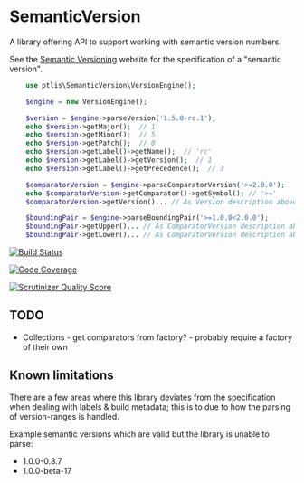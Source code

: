 # SemanticVersion

A library offering API to support working with semantic version numbers.

See the [Semantic Versioning](http://semver.org/) website for the specification of a "semantic version".

```php
    use ptlis\SemanticVersion\VersionEngine();

    $engine = new VersionEngine();

    $version = $engine->parseVersion('1.5.0-rc.1');
    echo $version->getMajor();  // 1
    echo $version->getMinor();  // 5
    echo $version->getPatch();  // 0
    echo $version->getLabel()->getName();  // 'rc'
    echo $version->getLabel()->getVersion();  // 1
    echo $version->getLabel()->getPrecedence();  // 3

    $comparatorVersion = $engine->parseComparatorVersion('>=2.0.0');
    echo $comparatorVersion->getComparator()->getSymbol(); // '>='
    $comparatorVersion->getVersion()... // As Version description above

    $boundingPair = $engine->parseBoundingPair('>=1.0.0<2.0.0');
    $boundingPair->getUpper()... // As ComparatorVersion description above
    $boundingPair->getLower()... // As ComparatorVersion description above
```

[![Build Status](https://travis-ci.org/ptlis/semantic-version.png?branch=master)](https://travis-ci.org/ptlis/semantic-version)

[![Code Coverage](https://scrutinizer-ci.com/g/ptlis/semantic-version/badges/coverage.png?s=fb09ca8f948767518b41f546f33b78fff81b9b71)](https://scrutinizer-ci.com/g/ptlis/semantic-version/)

[![Scrutinizer Quality Score](https://scrutinizer-ci.com/g/ptlis/semantic-version/badges/quality-score.png?s=7651fefac69baed0a2a77d8196dddc48e39f35bd)](https://scrutinizer-ci.com/g/ptlis/semantic-version/)

## TODO

* Collections - get comparators from factory? - probably require a factory of their own

## Known limitations

There are a few areas where this library deviates from the specification when dealing with labels & build metadata; this is to due to how the parsing of version-ranges is handled.

Example semantic versions which are valid but the library is unable to parse:

* 1.0.0-0.3.7
* 1.0.0-beta-17

